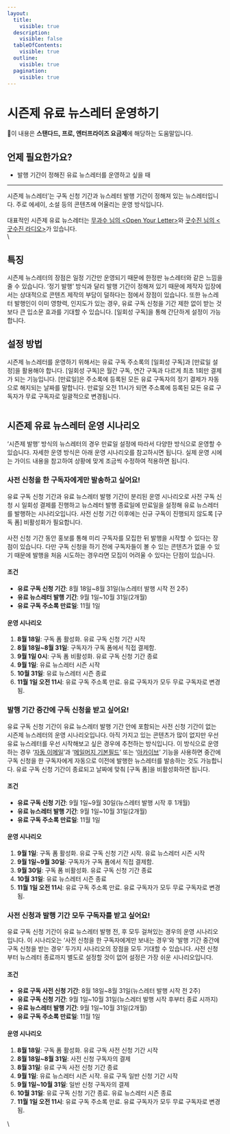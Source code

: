 ```yaml
---
layout:
  title:
    visible: true
  description:
    visible: false
  tableOfContents:
    visible: true
  outline:
    visible: true
  pagination:
    visible: true
---
```


# 시즌제 유료 뉴스레터 운영하기

💬이 내용은 **스탠다드, 프로, 엔터프라이즈 요금제**에 해당하는 도움말입니다.

## 언제 필요한가요?

* 발행 기간이 정해진 유료 뉴스레터를 운영하고 싶을 때

***

시즌제 뉴스레터’는 구독 신청 기간과 뉴스레터 발행 기간이 정해져 있는 뉴스레터입니다. 주로 에세이, 소설 등의 콘텐츠에 어울리는 운영 방식입니다.\
\
대표적인 시즌제 유료 뉴스레터는 [무과수 님의 \<Open Your Letter>](https://blog.stibee.com/2016%EB%85%84-%ED%94%84%EB%9D%BC%ED%95%98-%EB%B2%A0%EB%A5%BC%EB%A6%B0%EC%9C%BC%EB%A1%9C-%EA%B0%80%EB%8A%94-%ED%8B%B0%EC%BC%93-open-your-letter-e7eec0887191)와 [굿수진 님의 <굿수진 라디오>](https://blog.stibee.com/%ED%95%98%EC%99%80%EC%9D%B4%EC%97%90%EC%84%9C-%ED%8E%B8%EC%A7%80%ED%95%A0%EA%B2%8C%EC%9A%94-%EC%95%84%EC%82%AC%EC%9D%B4%EB%B3%BC-%ED%95%98%EB%82%98-%EC%82%AC%EC%A3%BC%EC%84%B8%EC%9A%94-cff1fe86bef7)가 있습니다.\
\


## 특징 <a href="#h_a7e3417bd8" id="h_a7e3417bd8"></a>

시즌제 뉴스레터의 장점은 일정 기간만 운영되기 때문에 한정판 뉴스레터와 같은 느낌을 줄 수 있습니다. ‘정기 발행’ 방식과 달리 발행 기간이 정해져 있기 때문에 제작자 입장에서는 상대적으로 콘텐츠 제작의 부담이 덜하다는 점에서 장점이 있습니다. 또한 뉴스레터 발행인이 이미 영향력, 인지도가 있는 경우, 유료 구독 신청을 기간 제한 없이 받는 것보다 큰 입소문 효과를 기대할 수 있습니다. \[일회성 구독]을 통해 간단하게 설정이 가능합니다.&#x20;

&#x20;

## 설정 방법 <a href="#h_af97168c35" id="h_af97168c35"></a>

시즌제 뉴스레터를 운영하기 위해서는 유료 구독 주소록의 \[일회성 구독]과 \[만료일 설정]을 활용해야 합니다. \[일회성 구독]은 월간 구독, 연간 구독과 다르게 최초 1회만 결제가 되는 기능입니다. \[만료일]은 주소록에 등록된 모든 유료 구독자의 정기 결제가 자동으로 해지되는 날짜를 말합니다. 만료일 오전 11시가 되면 주소록에 등록된 모든 유료 구독자가 무료 구독자로 일괄적으로 변경됩니다.

&#x20;

<figure><img src="https://help.stibee.com/hc/article_attachments/6016211223823" alt=""><figcaption></figcaption></figure>

## 시즌제 유료 뉴스레터 운영 시나리오 <a href="#h_8883102d14" id="h_8883102d14"></a>

‘시즌제 발행’ 방식의 뉴스레터의 경우 만료일 설정에 따라서 다양한 방식으로 운영할 수 있습니다. 자세한 운영 방식은 아래 운영 시나리오를 참고하시면 됩니다. 실제 운영 시에는 가이드 내용을 참고하여 상황에 맞게 조금씩 수정하여 적용하면 됩니다.



### 사전 신청을 한 구독자에게만 발송하고 싶어요! <a href="#h_d44c35ce7f" id="h_d44c35ce7f"></a>

유료 구독 신청 기간과 유료 뉴스레터 발행 기간이 분리된 운영 시나리오로 사전 구독 신청 시 일회성 결제를 진행하고 뉴스레터 발행 종료일에 만료일을 설정해 유료 뉴스레터를 발행하는 시나리오입니다. 사전 신청 기간 이후에는 신규 구독이 진행되지 않도록 \[구독 폼] 비활성화가 필요합니다.\
\
사전 신청 기간 동안 홍보를 통해 미리 구독자를 모집한 뒤 발행을 시작할 수 있다는 장점이 있습니다. 다만 구독 신청을 하기 전에 구독자들이 볼 수 있는 콘텐츠가 없을 수 있기 때문에 발행을 처음 시도하는 경우라면 모집이 어려울 수 있다는 단점이 있습니다.

&#x20;

#### **조건** <a href="#h_f19396760f" id="h_f19396760f"></a>

* **유료 구독 신청 기간**: 8월 18일\~8월 31일(뉴스레터 발행 시작 전 2주)
* **유료 뉴스레터 발행 기간**: 9월 1일\~10월 31일(2개월)
* **유료 구독 주소록 만료일**: 11월 1일

#### **운영 시나리오** <a href="#h_3563f6c2d5" id="h_3563f6c2d5"></a>

1. **8월 18일**: 구독 폼 활성화. 유료 구독 신청 기간 시작
2. **8월 18일\~8월 31일**: 구독자가 구독 폼에서 직접 결제함.
3. **9월 1일 0시**: 구독 폼 비활성화. 유료 구독 신청 기간 종료
4. **9월 1일**: 유료 뉴스레터 시즌 시작
5. **10월 31일**: 유료 뉴스레터 시즌 종료
6. **11월 1일 오전 11시**: 유료 구독 주소록 만료. 유료 구독자가 모두 무료 구독자로 변경됨.&#x20;

&#x20;

### 발행 기간 중간에 구독 신청을 받고 싶어요! <a href="#h_098ff8a23d" id="h_098ff8a23d"></a>

유료 구독 신청 기간이 유료 뉴스레터 발행 기간 안에 포함되는 사전 신청 기간이 없는 시즌제 뉴스레터의 운영 시나리오입니다. 아직 가지고 있는 콘텐츠가 많이 없지만 우선 유료 뉴스레터를 우선 시작해보고 싶은 경우에 추천하는 방식입니다. 이 방식으로 운영하는 경우 ‘[자동 이메일](https://help.stibee.com/hc/ko/articles/4756530141583)’과 ‘[메일머지 기본필드](https://help.stibee.com/hc/ko/articles/4756468325135)’ 또는 ‘[아카이브](https://help.stibee.com/hc/ko/articles/4756482526223)’ 기능을 사용하면 중간에 구독 신청을 한 구독자에게 자동으로 이전에 발행한 뉴스레터를 발송하는 것도 가능합니다. 유료 구독 신청 기간이 종료되고 날짜에 맞춰 \[구독 폼]을 비활성화하면 됩니다.



#### **조건** <a href="#h_a5c49acc55" id="h_a5c49acc55"></a>

* **유료 구독 신청 기간**: 9월 1일\~9월 30일(뉴스레터 발행 시작 후 1개월)
* **유료 뉴스레터 발행 기간**: 9월 1일\~10월 31일(2개월)
* **유료 구독 주소록 만료일**: 11월 1일

#### **운영 시나리오** <a href="#h_ead1bde5bb" id="h_ead1bde5bb"></a>

1. **9월 1일**: 구독 폼 활성화. 유료 구독 신청 기간 시작. 유료 뉴스레터 시즌 시작
2. **9월 1일\~9월 30일**: 구독자가 구독 폼에서 직접 결제함.
3. **9월 30일**: 구독 폼 비활성화. 유료 구독 신청 기간 종료
4. **10월 31일**: 유료 뉴스레터 시즌 종료
5. **11월 1일 오전 11시**: 유료 구독 주소록 만료. 유료 구독자가 모두 무료 구독자로 변경됨.



### 사전 신청과 발행 기간 모두 구독자를 받고 싶어요! <a href="#h_1336e778a9" id="h_1336e778a9"></a>

유료 구독 신청 기간이 유료 뉴스레터 발행 전, 후 모두 걸쳐있는 경우의 운영 시나리오입니다. 이 시나리오는 ‘사전 신청을 한 구독자에게만 보내는 경우’와 ‘발행 기간 중간에 구독 신청을 받는 경우’ 두가지 시나리오의 장점을 모두 기대할 수 있습니다. 사전 신청부터 뉴스레터 종료까지 별도로 설정할 것이 없어 설정은 가장 쉬운 시나리오입니다.

&#x20;

#### **조건** <a href="#h_54d430faa1" id="h_54d430faa1"></a>

* **유료 구독 사전 신청 기간**: 8월 18일\~8월 31일(뉴스레터 발행 시작 전 2주)
* **유료 구독 신청 기간**: 9월 1일\~10월 31일(뉴스레터 발행 시작 후부터 종료 시까지)
* **유료 뉴스레터 발행 기간**: 9월 1일\~10월 31일(2개월)
* **유료 구독 주소록 만료일**: 11월 1일

#### **운영 시나리오** <a href="#h_a11e6d0046" id="h_a11e6d0046"></a>

1. **8월 18일**: 구독 폼 활성화. 유료 구독 사전 신청 기간 시작
2. **8월 18일\~8월 31일**: 사전 신청 구독자의 결제
3. **8월 31일**: 유료 구독 사전 신청 기간 종료
4. **9월 1일**: 유료 뉴스레터 시즌 시작. 유료 구독 일반 신청 기간 시작
5. **9월 1일\~10월 31일**: 일반 신청 구독자의 결제
6. **10월 31일**: 유료 구독 신청 기간 종료. 유료 뉴스레터 시즌 종료
7. **11월 1일 오전 11시**: 유료 구독 주소록 만료. 유료 구독자가 모두 무료 구독자로 변경됨.

\
